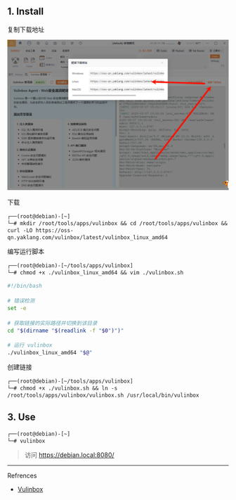## 1. Install

复制下载地址

![复制下载地址](./../../../../images/Vulinbox/%E5%A4%8D%E5%88%B6%E4%B8%8B%E8%BD%BD%E5%9C%B0%E5%9D%80.png)

下载

```
┌──(root@debian)-[~]
└─# mkdir /root/tools/apps/vulinbox && cd /root/tools/apps/vulinbox && curl -LO https://oss-qn.yaklang.com/vulinbox/latest/vulinbox_linux_amd64
```

编写运行脚本

```
┌──(root@debian)-[~/tools/apps/vulinbox]
└─# chmod +x ./vulinbox_linux_amd64 && vim ./vulinbox.sh
```

```sh
#!/bin/bash

# 错误检测
set -e

# 获取链接的实际路径并切换到该目录
cd "$(dirname "$(readlink -f "$0")")"

# 运行 vulinbox
./vulinbox_linux_amd64 "$@"
```

创建链接

```
┌──(root@debian)-[~/tools/apps/vulinbox]
└─# chmod +x ./vulinbox.sh && ln -s /root/tools/apps/vulinbox/vulinbox.sh /usr/local/bin/vulinbox
```

## 3. Use

```
┌──(root@debian)-[~]
└─# vulinbox
```

> 访问 https://debian.local:8080/

---

Refrences

- [Vulinbox](https://yaklang.io/Yaklab/vulinbox/vulinbox)


